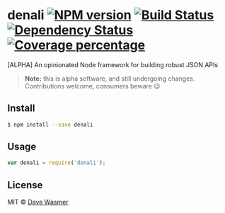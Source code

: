 # denali [![NPM version][npm-image]][npm-url] [![Build Status][travis-image]][travis-url] [![Dependency Status][daviddm-image]][daviddm-url] [![Coverage percentage][coveralls-image]][coveralls-url]

[ALPHA] An opinionated Node framework for building robust JSON APIs

> **Note:** this is alpha software, and still undergoing changes. Contributions welcome, consumers beware :wink:

## Install

```sh
$ npm install --save denali
```


## Usage

```js
var denali = require('denali');
```

## License

MIT © [Dave Wasmer](http://davewasmer.com)


[npm-image]: https://badge.fury.io/js/denali.svg
[npm-url]: https://npmjs.org/package/denali
[travis-image]: https://travis-ci.org/davewasmer/denali.svg?branch=master
[travis-url]: https://travis-ci.org/davewasmer/denali
[daviddm-image]: https://david-dm.org/davewasmer/denali.svg?theme=shields.io
[daviddm-url]: https://david-dm.org/davewasmer/denali
[coveralls-image]: https://coveralls.io/repos/davewasmer/denali/badge.svg
[coveralls-url]: https://coveralls.io/r/davewasmer/denali
